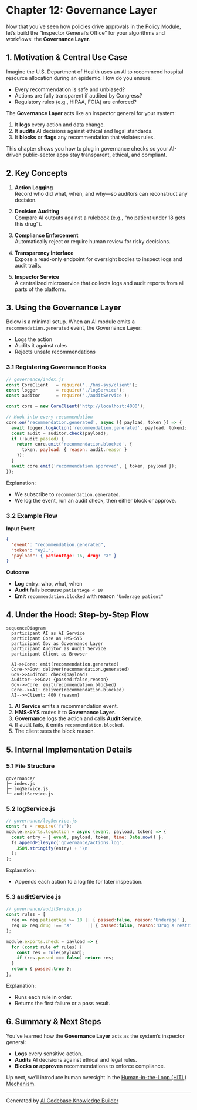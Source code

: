 # Chapter 12: Governance Layer

Now that you’ve seen how policies drive approvals in the [Policy Module](11_policy_module_.md), let’s build the “Inspector General’s Office” for your algorithms and workflows: the **Governance Layer**.

## 1. Motivation & Central Use Case

Imagine the U.S. Department of Health uses an AI to recommend hospital resource allocation during an epidemic. How do you ensure:

- Every recommendation is safe and unbiased?  
- Actions are fully transparent if audited by Congress?  
- Regulatory rules (e.g., HIPAA, FOIA) are enforced?

The **Governance Layer** acts like an inspector general for your system:

1. It **logs** every action and data change.  
2. It **audits** AI decisions against ethical and legal standards.  
3. It **blocks** or **flags** any recommendation that violates rules.  

This chapter shows you how to plug in governance checks so your AI-driven public-sector apps stay transparent, ethical, and compliant.

## 2. Key Concepts

1. **Action Logging**  
   Record who did what, when, and why—so auditors can reconstruct any decision.

2. **Decision Auditing**  
   Compare AI outputs against a rulebook (e.g., “no patient under 18 gets this drug”).

3. **Compliance Enforcement**  
   Automatically reject or require human review for risky decisions.

4. **Transparency Interface**  
   Expose a read-only endpoint for oversight bodies to inspect logs and audit trails.

5. **Inspector Service**  
   A centralized microservice that collects logs and audit reports from all parts of the platform.

## 3. Using the Governance Layer

Below is a minimal setup. When an AI module emits a `recommendation.generated` event, the Governance Layer:

- Logs the action  
- Audits it against rules  
- Rejects unsafe recommendations  

### 3.1 Registering Governance Hooks

```js
// governance/index.js
const CoreClient   = require('../hms-sys/client');
const logger       = require('./logService');
const auditor      = require('./auditService');

const core = new CoreClient('http://localhost:4000');

// Hook into every recommendation
core.on('recommendation.generated', async ({ payload, token }) => {
  await logger.logAction('recommendation.generated', payload, token);
  const audit = auditor.check(payload);
  if (!audit.passed) {
    return core.emit('recommendation.blocked', {
      token, payload: { reason: audit.reason }
    });
  }
  await core.emit('recommendation.approved', { token, payload });
});
```

Explanation:
- We subscribe to `recommendation.generated`.  
- We log the event, run an audit check, then either block or approve.

### 3.2 Example Flow

**Input Event**  
```json
{ 
  "event": "recommendation.generated", 
  "token": "eyJ…", 
  "payload": { patientAge: 16, drug: "X" } 
}
```

**Outcome**  
- **Log** entry: who, what, when  
- **Audit** fails because `patientAge < 18`  
- **Emit** `recommendation.blocked` with reason `"Underage patient"`

## 4. Under the Hood: Step-by-Step Flow

```mermaid
sequenceDiagram
  participant AI as AI Service
  participant Core as HMS-SYS
  participant Gov as Governance Layer
  participant Auditor as Audit Service
  participant Client as Browser

  AI->>Core: emit(recommendation.generated)
  Core->>Gov: deliver(recommendation.generated)
  Gov->>Auditor: check(payload)
  Auditor-->>Gov: {passed:false,reason}
  Gov->>Core: emit(recommendation.blocked)
  Core-->>AI: deliver(recommendation.blocked)
  AI-->>Client: 400 {reason}
```

1. **AI Service** emits a recommendation event.  
2. **HMS-SYS** routes it to **Governance Layer**.  
3. **Governance** logs the action and calls **Audit Service**.  
4. If audit fails, it emits `recommendation.blocked`.  
5. The client sees the block reason.

## 5. Internal Implementation Details

### 5.1 File Structure

```
governance/
├─ index.js
├─ logService.js
└─ auditService.js
```

### 5.2 logService.js

```js
// governance/logService.js
const fs = require('fs');
module.exports.logAction = async (event, payload, token) => {
  const entry = { event, payload, token, time: Date.now() };
  fs.appendFileSync('governance/actions.log',
    JSON.stringify(entry) + '\n'
  );
};
```

Explanation:
- Appends each action to a log file for later inspection.

### 5.3 auditService.js

```js
// governance/auditService.js
const rules = [
  req => req.patientAge >= 18 || { passed:false, reason:'Underage' },
  req => req.drug !== 'X'      || { passed:false, reason:'Drug X restricted' }
];

module.exports.check = payload => {
  for (const rule of rules) {
    const res = rule(payload);
    if (res.passed === false) return res;
  }
  return { passed:true };
};
```

Explanation:
- Runs each rule in order.  
- Returns the first failure or a pass result.

## 6. Summary & Next Steps

You’ve learned how the **Governance Layer** acts as the system’s inspector general:

- **Logs** every sensitive action.  
- **Audits** AI decisions against ethical and legal rules.  
- **Blocks or approves** recommendations to enforce compliance.

Up next, we’ll introduce human oversight in the [Human-in-the-Loop (HITL) Mechanism](13_human_in_the_loop__hitl__mechanism_.md).

---

Generated by [AI Codebase Knowledge Builder](https://github.com/The-Pocket/Tutorial-Codebase-Knowledge)